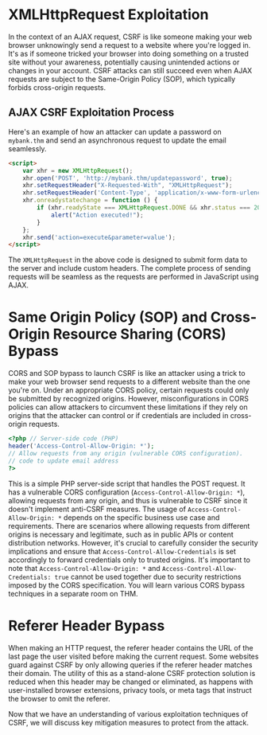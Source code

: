 # XMLHttpRequest Exploitation

In the context of an AJAX request, CSRF is like someone making your web browser unknowingly send a request to a website where you're logged in. It's as if someone tricked your browser into doing something on a trusted site without your awareness, potentially causing unintended actions or changes in your account. CSRF attacks can still succeed even when AJAX requests are subject to the Same-Origin Policy (SOP), which typically forbids cross-origin requests.

## AJAX CSRF Exploitation Process

Here's an example of how an attacker can update a password on `mybank.thm` and send an asynchronous request to update the email seamlessly.

```html
<script>
    var xhr = new XMLHttpRequest();
    xhr.open('POST', 'http://mybank.thm/updatepassword', true);
    xhr.setRequestHeader("X-Requested-With", "XMLHttpRequest");
    xhr.setRequestHeader('Content-Type', 'application/x-www-form-urlencoded');
    xhr.onreadystatechange = function () {
        if (xhr.readyState === XMLHttpRequest.DONE && xhr.status === 200) {
            alert("Action executed!");
        }
    };
    xhr.send('action=execute&parameter=value');
</script>
```

The `XMLHttpRequest` in the above code is designed to submit form data to the server and include custom headers. The complete process of sending requests will be seamless as the requests are performed in JavaScript using AJAX.

# Same Origin Policy (SOP) and Cross-Origin Resource Sharing (CORS) Bypass

CORS and SOP bypass to launch CSRF is like an attacker using a trick to make your web browser send requests to a different website than the one you're on. Under an appropriate CORS policy, certain requests could only be submitted by recognized origins. However, misconfigurations in CORS policies can allow attackers to circumvent these limitations if they rely on origins that the attacker can control or if credentials are included in cross-origin requests.

```php
<?php // Server-side code (PHP)
header('Access-Control-Allow-Origin: *'); 
// Allow requests from any origin (vulnerable CORS configuration).
// code to update email address
?>
```

This is a simple PHP server-side script that handles the POST request. It has a vulnerable CORS configuration (`Access-Control-Allow-Origin: *`), allowing requests from any origin, and thus is vulnerable to CSRF since it doesn't implement anti-CSRF measures. The usage of `Access-Control-Allow-Origin: *` depends on the specific business use case and requirements. There are scenarios where allowing requests from different origins is necessary and legitimate, such as in public APIs or content distribution networks. However, it's crucial to carefully consider the security implications and ensure that `Access-Control-Allow-Credentials` is set accordingly to forward credentials only to trusted origins. It's important to note that `Access-Control-Allow-Origin: *` and `Access-Control-Allow-Credentials: true` cannot be used together due to security restrictions imposed by the CORS specification. You will learn various CORS bypass techniques in a separate room on THM.

# Referer Header Bypass

When making an HTTP request, the referer header contains the URL of the last page the user visited before making the current request. Some websites guard against CSRF by only allowing queries if the referer header matches their domain. The utility of this as a stand-alone CSRF protection solution is reduced when this header may be changed or eliminated, as happens with user-installed browser extensions, privacy tools, or meta tags that instruct the browser to omit the referer.

Now that we have an understanding of various exploitation techniques of CSRF, we will discuss key mitigation measures to protect from the attack.